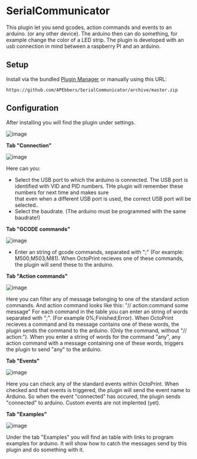 # SerialCommunicator

This plugin let you send gcodes, action commands and events to an arduino. (or any other device). The arduino then can do something, for example change the color of a LED strip.
The plugin is developed with an usb connection in mind between a raspberry PI and an arduino.


## Setup

Install via the bundled [Plugin Manager](https://docs.octoprint.org/en/master/bundledplugins/pluginmanager.html)
or manually using this URL:

    https://github.com/APEbbers/SerialCommunicator/archive/master.zip



## Configuration

After installing you will find the plugin under settings. 

![image](https://user-images.githubusercontent.com/10145631/149211063-4a215578-751f-4ce7-86d8-3f96cb8daa2b.png)


**Tab "Connection"**

![image](https://user-images.githubusercontent.com/10145631/149211146-05340218-3b55-437a-a883-88208128c27f.png)

Here can you:
- Select the USB port to which the arduino is connected. The USB port is identified with VID and PID numbers. THe plugin will remember these numbers for next time and makes sure   
  that even when a different USB port is used, the correct USB port will be selected..
- Select the baudrate. (The arduino must be programmed with the same baudrate!)


**Tab "GCODE commands"**

![image](https://user-images.githubusercontent.com/10145631/149211184-47827413-e2b9-450a-abeb-9bee31f2c993.png)

- Enter an string of gcode commands, separated with ";" (For example: M500;M503;M81). When OctoPrint recieves one of these commands, the plugin will send these to the arduino.


**Tab "Action commands"**

![image](https://user-images.githubusercontent.com/10145631/149213259-ee1d68e7-61dd-4ded-b248-976cba8bfed4.png)

Here you can filter any of message belonging to one of the standard action commands. And action command looks like this: "// action:command some message"
For each command in the table you can enter an string of words separated with ";". (For example 0%;Finished;Error). When OctoPrint recieves a command and its message contains one of these words, the plugin sends the command to the arduino. (Only the command, without "// action:").
When you enter a string of words for the command "any", any action command with a message containing one of these words, triggers the plugin to send "any" to the arduino.


**Tab "Events"**

![image](https://user-images.githubusercontent.com/10145631/149213314-c6467c32-e6d5-452c-a7e5-555fbff1bb57.png)

Here you can check any of the standard events within OctoPrint. When checked and that events is triggered, the plugin will send the event name to Arduino. So when the event "connected" has occured, the plugin sends "connected" to arduino. Custom events are not implented (yet).


**Tab "Examples"**

![image](https://user-images.githubusercontent.com/10145631/149213882-e08d4a90-f8a0-4971-9ac5-232862cc482b.png)

Under the tab "Examples" you will find an table with links to program examples for arduino. 
It will show how to catch the messages send by this plugin and do something with it.

